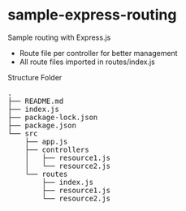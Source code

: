 # sample-express-routing
Sample routing with Express.js
- Route file per controller for better management
- All route files imported in routes/index.js

Structure Folder
<pre>
.
├── README.md
├── index.js
├── package-lock.json
├── package.json
└── src
    ├── app.js
    ├── controllers
    │   ├── resource1.js
    │   └── resource2.js
    └── routes
        ├── index.js
        ├── resource1.js
        └── resource2.js
</pre>